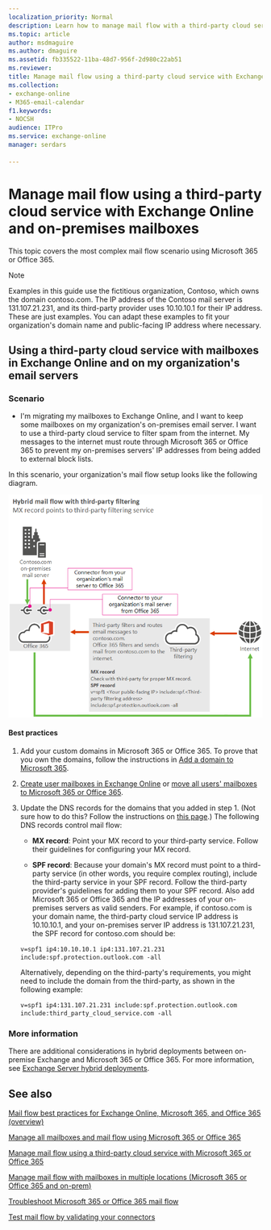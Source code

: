 ```yaml
---
localization_priority: Normal
description: Learn how to manage mail flow with a third-party cloud service in an Exchange hybrid environment (where your mailboxes are in both an on-premises organization and in Exchange Online).
ms.topic: article
author: msdmaguire
ms.author: dmaguire
ms.assetid: fb335522-11ba-48d7-956f-2d980c22ab51
ms.reviewer: 
title: Manage mail flow using a third-party cloud service with Exchange Online and on-premises mailboxes
ms.collection: 
- exchange-online
- M365-email-calendar
f1.keywords:
- NOCSH
audience: ITPro
ms.service: exchange-online
manager: serdars

---
```


# Manage mail flow using a third-party cloud service with Exchange Online and on-premises mailboxes

This topic covers the most complex mail flow scenario using Microsoft 365 or Office 365.

> [!NOTE]
> Examples in this guide use the fictitious organization, Contoso, which owns the domain contoso.com. The IP address of the Contoso mail server is 131.107.21.231, and its third-party provider uses 10.10.10.1 for their IP address. These are just examples. You can adapt these examples to fit your organization's domain name and public-facing IP address where necessary.

## Using a third-party cloud service with mailboxes in Exchange Online and on my organization's email servers

### Scenario

- I'm migrating my mailboxes to Exchange Online, and I want to keep some mailboxes on my organization's on-premises email server. I want to use a third-party cloud service to filter spam from the internet. My messages to the internet must route through Microsoft 365 or Office 365 to prevent my on-premises servers' IP addresses from being added to external block lists.

In this scenario, your organization's mail flow setup looks like the following diagram.

![Mail flow diagram showing mail from the internet going to a third-party service then to Microsoft 365 or Office 365 and then to on-premises servers. Mail from on-premises servers goes to Microsoft 365 or Office 365 then to the internet (bypassing the third-party service).](../media/fc2c46f3-a1e4-45b7-845b-ff6197113673.png)

#### Best practices

1. Add your custom domains in Microsoft 365 or Office 365. To prove that you own the domains, follow the instructions in [Add a domain to Microsoft 365](https://docs.microsoft.com/microsoft-365/admin/setup/add-domain).

2. [Create user mailboxes in Exchange Online](../recipients-in-exchange-online/create-user-mailboxes.md) or [move all users' mailboxes to Microsoft 365 or Office 365](../mailbox-migration/mailbox-migration.md).

3. Update the DNS records for the domains that you added in step 1. (Not sure how to do this? Follow the instructions on [this page](https://docs.microsoft.com/microsoft-365/admin/get-help-with-domains/create-dns-records-at-any-dns-hosting-provider).) The following DNS records control mail flow:

   - **MX record**: Point your MX record to your third-party service. Follow their guidelines for configuring your MX record.

   - **SPF record**: Because your domain's MX record must point to a third-party service (in other words, you require complex routing), include the third-party service in your SPF record. Follow the third-party provider's guidelines for adding them to your SPF record. Also add Microsoft 365 or Office 365 and the IP addresses of your on-premises servers as valid senders. For example, if contoso.com is your domain name, the third-party cloud service IP address is 10.10.10.1, and your on-premises server IP address is 131.107.21.231, the SPF record for contoso.com should be:

   ```text
   v=spf1 ip4:10.10.10.1 ip4:131.107.21.231 include:spf.protection.outlook.com -all
   ```

   Alternatively, depending on the third-party's requirements, you might need to include the domain from the third-party, as shown in the following example:

   ```text
   v=spf1 ip4:131.107.21.231 include:spf.protection.outlook.com include:third_party_cloud_service.com -all
   ```

### More information

There are additional considerations in hybrid deployments between on-premise Exchange and Microsoft 365 or Office 365. For more information, see [Exchange Server hybrid deployments](https://docs.microsoft.com/exchange/exchange-hybrid).

## See also

[Mail flow best practices for Exchange Online, Microsoft 365, and Office 365 (overview)](mail-flow-best-practices.md)

[Manage all mailboxes and mail flow using Microsoft 365 or Office 365](manage-mailboxes-using-microsoft-365-or-office-365.md)

[Manage mail flow using a third-party cloud service with Microsoft 365 or Office 365](manage-mail-flow-using-third-party-cloud.md)

[Manage mail flow with mailboxes in multiple locations (Microsoft 365 or Office 365 and on-prem)](manage-mail-flow-for-multiple-locations.md)

[Troubleshoot Microsoft 365 or Office 365 mail flow](troubleshoot-mail-flow.md)

[Test mail flow by validating your connectors](test-mail-flow.md)
